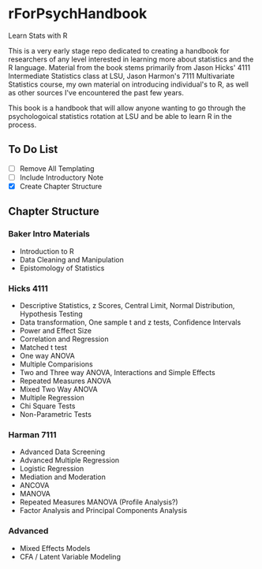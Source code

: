 # rForPsychHandbook

Learn Stats with R

This is a very early stage repo dedicated to creating a handbook for researchers of any level interested in learning more about statistics and the R language.
Material from the book stems primarily from Jason Hicks' 4111 Intermediate Statistics class at LSU, Jason Harmon's 7111 Multivariate Statistics course, my own material on introducing individual's to R, as well as other sources I've encountered the past few years.

This book is a handbook that will allow anyone wanting to go through the psychologoical statistics rotation at LSU and be able to learn R in the process.


## To Do List

* [ ] Remove All Templating 
* [ ] Include Introductory Note
* [X] Create Chapter Structure

## Chapter Structure

### Baker Intro Materials 

* Introduction to R
* Data Cleaning and Manipulation
* Epistomology of Statistics 

### Hicks 4111

* Descriptive Statistics, z Scores, Central Limit, Normal Distribution, Hypothesis Testing
* Data transformation, One sample t and z tests, Confidence Intervals
* Power and Effect Size
* Correlation and Regression
* Matched t test
* One way ANOVA
* Multiple Comparisions
* Two and Three way ANOVA, Interactions and Simple Effects
* Repeated Measures ANOVA
* Mixed Two Way ANOVA
* Multiple Regression
* Chi Square Tests
* Non-Parametric Tests

### Harman 7111

* Advanced Data Screening 
* Advanced Multiple Regression
* Logistic Regression
* Mediation and Moderation
* ANCOVA
* MANOVA 
* Repeated Measures MANOVA (Profile Analysis?)
* Factor Analysis and Principal Components Analysis

### Advanced

* Mixed Effects Models
* CFA / Latent Variable Modeling
